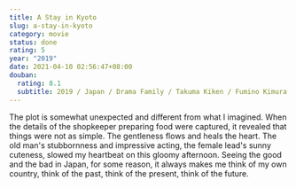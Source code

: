 ```yaml
---
title: A Stay in Kyoto
slug: a-stay-in-kyoto
category: movie
status: done
rating: 5
year: "2019"
date: 2021-04-10 02:56:47+08:00
douban:
  rating: 8.1
  subtitle: 2019 / Japan / Drama Family / Takuma Kiken / Fumino Kimura Masao Kondo
---
```


The plot is somewhat unexpected and different from what I imagined. When the details of the shopkeeper preparing food were captured, it revealed that things were not as simple. The gentleness flows and heals the heart. The old man's stubbornness and impressive acting, the female lead's sunny cuteness, slowed my heartbeat on this gloomy afternoon. Seeing the good and the bad in Japan, for some reason, it always makes me think of my own country, think of the past, think of the present, think of the future.
